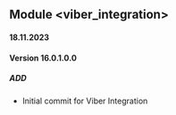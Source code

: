 ## Module <viber_integration>
#### 18.11.2023
#### Version 16.0.1.0.0
##### ADD
- Initial commit for Viber Integration
